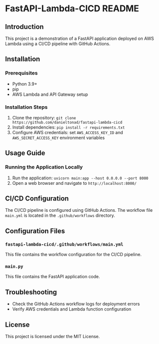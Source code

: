 **FastAPI-Lambda-CICD README**
=============================

**Introduction**
---------------

This project is a demonstration of a FastAPI application deployed on AWS Lambda using a CI/CD pipeline with GitHub Actions.

**Installation**
---------------

### Prerequisites

* Python 3.9+
* pip
* AWS Lambda and API Gateway setup

### Installation Steps

1. Clone the repository: `git clone https://github.com/danieltonad/fastapi-lambda-cicd`
2. Install dependencies: `pip install -r requirements.txt`
3. Configure AWS credentials: set `AWS_ACCESS_KEY_ID` and `AWS_SECRET_ACCESS_KEY` environment variables

**Usage Guide**
--------------

### Running the Application Locally

1. Run the application: `uvicorn main:app --host 0.0.0.0 --port 8000`
2. Open a web browser and navigate to `http://localhost:8000/`


**CI/CD Configuration**
-------------------------

The CI/CD pipeline is configured using GitHub Actions. The workflow file `main.yml` is located in the `.github/workflows` directory.

**Configuration Files**
---------------------

### `fastapi-lambda-cicd/.github/workflows/main.yml`

This file contains the workflow configuration for the CI/CD pipeline.

### `main.py`

This file contains the FastAPI application code.

**Troubleshooting**
---------------

* Check the GitHub Actions workflow logs for deployment errors
* Verify AWS credentials and Lambda function configuration

**License**
-------

This project is licensed under the MIT License.
